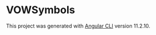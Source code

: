 # VOWSymbols
This project was generated with [Angular CLI](https://github.com/angular/angular-cli) version 11.2.10.
